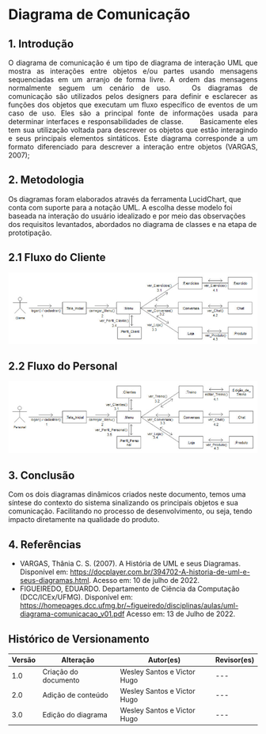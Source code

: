 # Diagrama de Comunicação

## 1. Introdução

<p style="text-align: justify;">
O diagrama de comunicação é um tipo de diagrama de interação UML que mostra as interações entre objetos e/ou partes usando mensagens sequenciadas em um arranjo de forma livre. A ordem das mensagens normalmente seguem um cenário de uso.
  Os diagramas de comunicação são utilizados pelos designers para definir e esclarecer as funções dos objetos que executam um fluxo específico de eventos de um caso de uso. Eles são a principal fonte de informações usada para determinar interfaces e responsabilidades de classe.
  Basicamente eles tem sua utilização voltada para descrever os objetos que estão interagindo e seus principais elementos sintáticos. Este diagrama corresponde a um formato diferenciado para descrever a interação entre objetos (VARGAS, 2007);
</p>

## 2. Metodologia

Os diagramas foram elaborados através da ferramenta LucidChart, que conta com suporte para a notação UML. A escolha desse modelo foi baseada na interação do usuário idealizado e por meio das observações dos requisitos levantados, abordados no diagrama de classes e na etapa de prototipação.

## 2.1 Fluxo do Cliente


![alt text](../../assets/diagrama-de-comunicacao/navegacao_cliente.jpeg)

## 2.2 Fluxo do Personal


![alt text](../../assets/diagrama-de-comunicacao/navegacao_personal.jpeg)

## 3. Conclusão

Com os dois diagramas dinâmicos criados neste documento, temos uma síntese do contexto do sistema sinalizando os principais objetos e sua comunicação. Facilitando no processo de desenvolvimento, ou seja, tendo impacto diretamente na qualidade do produto.

## 4. Referências

* VARGAS, Thânia C. S. (2007). A História de UML e seus Diagramas. Disponível em: https://docplayer.com.br/394702-A-historia-de-uml-e-seus-diagramas.html. Acesso em: 10 de julho de 2022.
* FIGUEIREDO, EDUARDO. Departamento de Ciência da Computação (DCC/ICEx/UFMG). Disponível em: https://homepages.dcc.ufmg.br/~figueiredo/disciplinas/aulas/uml-diagrama-comunicacao_v01.pdf Acesso em: 13 de Julho de 2022.


## Histórico de Versionamento

| Versão | Alteração            | Autor(es)       | Revisor(es) |
| ------ | -------------------- | --------------- | ----------- |
| 1.0    | Criação do documento | Wesley Santos e Victor Hugo| ---         |
| 2.0    | Adição de conteúdo | Wesley Santos e Victor Hugo | ---         |
| 3.0    | Edição do diagrama | Wesley Santos e Victor Hugo | ---         |
